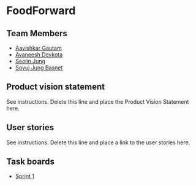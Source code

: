 # FoodForward

## Team Members

* [Aavishkar Gautam](https://github.com/aavishkar6)
* [Avaneesh Devkota](https://github.com/avaneeshdevkota)
* [Seolin Jung](https://github.com/seolinjung)
* [Soyuj Jung Basnet](https://github.com/basnetsoyuj)

## Product vision statement

See instructions. Delete this line and place the Product Vision Statement here.

## User stories

See instructions. Delete this line and place a link to the user stories here.

## Task boards

* [Sprint 1](https://github.com/orgs/software-students-fall2023/projects/15/views/1?layout=board)